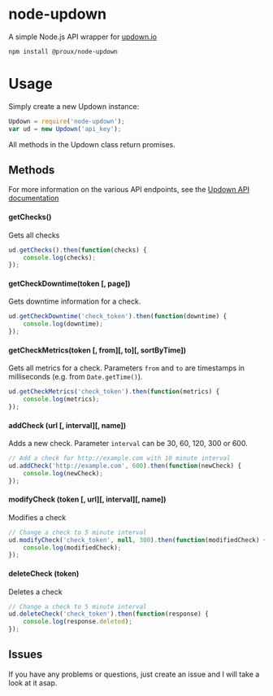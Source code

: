 # node-updown
A simple Node.js API wrapper for [updown.io](http://updown.io)

```
npm install @proux/node-updown
```

# Usage
Simply create a new Updown instance:
```javascript
Updown = require('node-updown');
var ud = new Updown('api_key');
```

All methods in the Updown class return promises.

## Methods
For more information on the various API endpoints, see the [Updown API documentation](https://updown.io/api)

#### getChecks()
Gets all checks
```javascript
ud.getChecks().then(function(checks) {
    console.log(checks);
});
```

#### getCheckDowntime(token [, page])
Gets downtime information for a check.
```javascript
ud.getCheckDowntime('check_token').then(function(downtime) {
    console.log(downtime);
});
```

#### getCheckMetrics(token [, from][, to][, sortByTime])
Gets all metrics for a check. Parameters `from` and `to` are timestamps in milliseconds (e.g. from `Date.getTime()`).
```javascript
ud.getCheckMetrics('check_token').then(function(metrics) {
    console.log(metrics);
});
```

#### addCheck (url [, interval][, name])
Adds a new check. Parameter `interval` can be 30, 60, 120, 300 or 600.
```javascript
// Add a check for http://example.com with 10 minute interval
ud.addCheck('http://example.com', 600).then(function(newCheck) {
    console.log(newCheck);
});
```

#### modifyCheck (token [, url][, interval][, name])
Modifies a check
```javascript
// Change a check to 5 minute interval
ud.modifyCheck('check_token', null, 300).then(function(modifiedCheck) {
    console.log(modifiedCheck);
});
```

#### deleteCheck (token)
Deletes a check
```javascript
// Change a check to 5 minute interval
ud.deleteCheck('check_token').then(function(response) {
    console.log(response.deleted);
});
```


## Issues
If you have any problems or questions, just create an issue and I will take a look at it asap.
